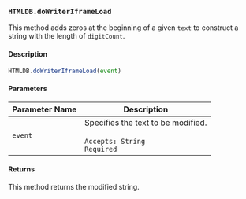 ### `HTMLDB.doWriterIframeLoad`

This method adds zeros at the beginning of a given `text` to construct a string with the length of `digitCount`.

#### Description

```javascript
HTMLDB.doWriterIframeLoad(event)
```

#### Parameters

| Parameter Name             | Description                               |
| -------------------------- | ----------------------------------------- |
| `event` | Specifies the text to be modified.<br><br>`Accepts: String`<br>`Required` |

#### Returns

This method returns the modified string.